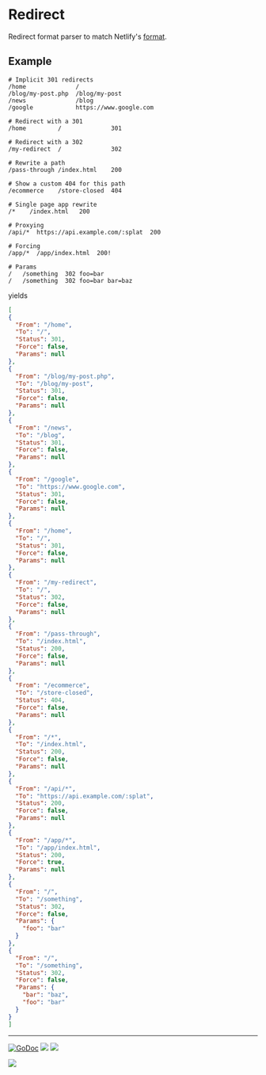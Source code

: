 # Redirect

Redirect format parser to match Netlify's [format](https://www.netlify.com/docs/redirects/).

## Example

```
# Implicit 301 redirects
/home              /
/blog/my-post.php  /blog/my-post
/news              /blog
/google            https://www.google.com

# Redirect with a 301
/home         /              301

# Redirect with a 302
/my-redirect  /              302

# Rewrite a path
/pass-through /index.html    200

# Show a custom 404 for this path
/ecommerce    /store-closed  404

# Single page app rewrite
/*    /index.html   200

# Proxying
/api/*  https://api.example.com/:splat  200

# Forcing
/app/*  /app/index.html  200!

# Params
/	/something	302	foo=bar
/	/something	302	foo=bar bar=baz
```

yields

```json
[
{
  "From": "/home",
  "To": "/",
  "Status": 301,
  "Force": false,
  "Params": null
},
{
  "From": "/blog/my-post.php",
  "To": "/blog/my-post",
  "Status": 301,
  "Force": false,
  "Params": null
},
{
  "From": "/news",
  "To": "/blog",
  "Status": 301,
  "Force": false,
  "Params": null
},
{
  "From": "/google",
  "To": "https://www.google.com",
  "Status": 301,
  "Force": false,
  "Params": null
},
{
  "From": "/home",
  "To": "/",
  "Status": 301,
  "Force": false,
  "Params": null
},
{
  "From": "/my-redirect",
  "To": "/",
  "Status": 302,
  "Force": false,
  "Params": null
},
{
  "From": "/pass-through",
  "To": "/index.html",
  "Status": 200,
  "Force": false,
  "Params": null
},
{
  "From": "/ecommerce",
  "To": "/store-closed",
  "Status": 404,
  "Force": false,
  "Params": null
},
{
  "From": "/*",
  "To": "/index.html",
  "Status": 200,
  "Force": false,
  "Params": null
},
{
  "From": "/api/*",
  "To": "https://api.example.com/:splat",
  "Status": 200,
  "Force": false,
  "Params": null
},
{
  "From": "/app/*",
  "To": "/app/index.html",
  "Status": 200,
  "Force": true,
  "Params": null
},
{
  "From": "/",
  "To": "/something",
  "Status": 302,
  "Force": false,
  "Params": {
    "foo": "bar"
  }
},
{
  "From": "/",
  "To": "/something",
  "Status": 302,
  "Force": false,
  "Params": {
    "bar": "baz",
    "foo": "bar"
  }
}
]
```

---

[![GoDoc](https://godoc.org/github.com/tj/go-redirects?status.svg)](https://godoc.org/github.com/tj/go-redirects)
![](https://img.shields.io/badge/license-MIT-blue.svg)
![](https://img.shields.io/badge/status-stable-green.svg)

<a href="https://apex.sh"><img src="http://tjholowaychuk.com:6000/svg/sponsor"></a>
